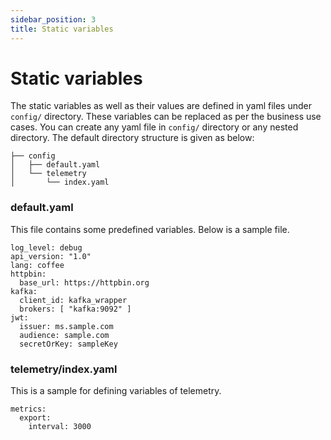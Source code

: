 ```yaml
---
sidebar_position: 3
title: Static variables
---
```


# Static variables
The static variables as well as their values are defined in yaml files under `config/` directory. These variables can be replaced as per the business use cases. You can create any yaml file in `config/` directory or any nested directory. The default directory structure is given as below:

```
├── config
│   ├── default.yaml
│   └── telemetry
│       └── index.yaml
```

### default.yaml
This file contains some predefined variables. Below is a sample file.
```
log_level: debug
api_version: "1.0"
lang: coffee
httpbin:
  base_url: https://httpbin.org
kafka:
  client_id: kafka_wrapper
  brokers: [ "kafka:9092" ]
jwt:
  issuer: ms.sample.com
  audience: sample.com
  secretOrKey: sampleKey
```

### telemetry/index.yaml
This is a sample for defining variables of telemetry.
```
metrics:
  export:
    interval: 3000
```


